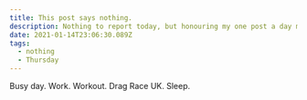 ```yaml
---
title: This post says nothing.
description: Nothing to report today, but honouring my one post a day minimum.
date: 2021-01-14T23:06:30.089Z
tags:
  - nothing
  - Thursday
---
```

Busy day. Work. Workout. Drag Race UK. Sleep.